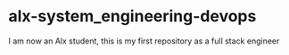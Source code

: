 # alx-system_engineering-devops
I am now an Alx student, this is my first repository as a full stack engineer

